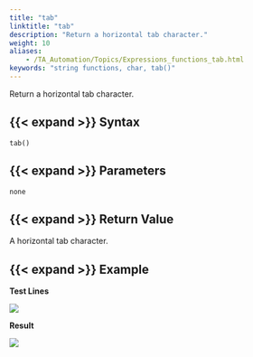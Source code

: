 ```yaml
--- 
title: "tab"
linktitle: "tab"
description: "Return a horizontal tab character."
weight: 10
aliases: 
    - /TA_Automation/Topics/Expressions_functions_tab.html
keywords: "string functions, char, tab()"
---
```


Return a horizontal tab character.

## {{< expand >}} Syntax

`tab()`

## {{< expand >}} Parameters

`none`

## {{< expand >}} Return Value

A horizontal tab character.

## {{< expand >}} Example

**Test Lines**

![](/images/TA_Automation/Images/automationguide_stringfunction_tab_pgm.png)

**Result**

![](/images/TA_Automation/Images/automationguide_stringfunction_tab_res.png)




